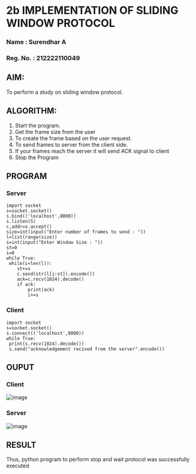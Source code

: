 # 2b IMPLEMENTATION OF SLIDING WINDOW PROTOCOL

### Name : Surendhar A
### Reg. No. : 212222110049

## AIM: 
To perform a study on sliding window protocol.

## ALGORITHM:
1. Start the program.
2. Get the frame size from the user
3. To create the frame based on the user request.
4. To send frames to server from the client side.
5. If your frames reach the server it will send ACK signal to client
6. Stop the Program
   
## PROGRAM
### Server 
```
import socket
s=socket.socket()
s.bind(('localhost',8000))
s.listen(5)
c,addr=s.accept()
size=int(input("Enter number of frames to send : "))
l=list(range(size))
s=int(input("Enter Window Size : "))
st=0
i=0
while True:
 while(i<len(l)):
    st+=s
    c.send(str(l[i:st]).encode())
    ack=c.recv(1024).decode()
    if ack:
        print(ack)
        i+=s
```

### Client 
```
import socket
s=socket.socket()
s.connect(('localhost',8000))
while True: 
 print(s.recv(1024).decode())
 s.send("acknowledgement recived from the server".encode())
```

## OUPUT

### Client
![image](https://github.com/Surendhar6/2b_SLIDING_WINDOW_PROTOCOL/assets/118352907/25891a3f-de96-4904-908a-d1eb848469bf)

### Server 
![image](https://github.com/Surendhar6/2b_SLIDING_WINDOW_PROTOCOL/assets/118352907/78651fb9-aac3-4687-8e93-31f6449c816c)

## RESULT
Thus, python program to perform stop and wait protocol was successfully executed
